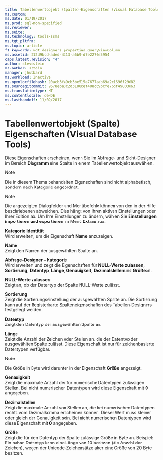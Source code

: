 ```yaml
---
title: Tabellenwertobjekt (Spalte)-Eigenschaften (Visual Database Tools) | Microsoft-Dokumentation
ms.custom: 
ms.date: 01/19/2017
ms.prod: sql-non-specified
ms.reviewer: 
ms.suite: 
ms.technology: tools-ssms
ms.tgt_pltfrm: 
ms.topic: article
f1_keywords: vdt.designers.properties.QueryViewColumn
ms.assetid: 212d9bcd-aded-4313-a6b9-d7e2270e5954
caps.latest.revision: "4"
author: stevestein
ms.author: sstein
manager: jhubbard
ms.workload: Inactive
ms.openlocfilehash: 20acb3fa9cb3be515a7677eab69a2c1696f29d82
ms.sourcegitcommit: 9678eba3c2d3100cef408c69bcfe76df49803d63
ms.translationtype: MT
ms.contentlocale: de-DE
ms.lasthandoff: 11/09/2017
---
```

# <a name="table-valued-object-column-properties-visual-database-tools"></a>Tabellenwertobjekt (Spalte) Eigenschaften (Visual Database Tools)
Diese Eigenschaften erscheinen, wenn Sie im Abfrage- und Sicht-Designer im Bereich **Diagramm** eine Spalte in einem Tabellenwertobjekt auswählen.  
  
> [!NOTE]  
> Die in diesem Thema behandelten Eigenschaften sind nicht alphabetisch, sondern nach Kategorie angeordnet.  
  
> [!NOTE]  
> Die angezeigten Dialogfelder und Menübefehle können von den in der Hilfe beschriebenen abweichen. Dies hängt von Ihren aktiven Einstellungen oder Ihrer Edition ab. Um Ihre Einstellungen zu ändern, wählen Sie **Einstellungen importieren und exportieren** im Menü **Extras** aus.  
  
**Kategorie Identität**  
Wird erweitert, um die Eigenschaft **Name** anzuzeigen.  
  
**Name**  
Zeigt den Namen der ausgewählten Spalte an.  
  
**Abfrage-Designer – Kategorie**  
Wird erweitert und zeigt die Eigenschaften für **NULL-Werte zulassen**, **Sortierung**, **Datentyp**, **Länge**, **Genauigkeit**, **Dezimalstellen**und **Größe**an.  
  
**NULL-Werte zulassen**  
Zeigt an, ob der Datentyp der Spalte NULL-Werte zulässt.  
  
**Sortierung**  
Zeigt die Sortierungseinstellung der ausgewählten Spalte an. Die Sortierung kann auf der Registerkarte Spalteneigenschaften des Tabellen-Designers festgelegt werden.  
  
**Datentyp**  
Zeigt den Datentyp der ausgewählten Spalte an.  
  
**Länge**  
Zeigt die Anzahl der Zeichen oder Stellen an, die der Datentyp der ausgewählten Spalte zulässt. Diese Eigenschaft ist nur für zeichenbasierte Datentypen verfügbar.  
  
> [!NOTE]  
> Die Größe in Byte wird darunter in der Eigenschaft **Größe** angezeigt.  
  
**Genauigkeit**  
Zeigt die maximale Anzahl der für numerische Datentypen zulässigen Stellen. Bei nicht numerischen Datentypen wird diese Eigenschaft mit **0** angegeben.  
  
**Dezimalstellen**  
Zeigt die maximale Anzahl von Stellen an, die bei numerischen Datentypen rechts vom Dezimalkomma erscheinen können. Dieser Wert muss kleiner oder gleich der Genauigkeit sein. Bei nicht numerischen Datentypen wird diese Eigenschaft mit **0** angegeben.  
  
**Größe**  
Zeigt die für den Datentyp der Spalte zulässige Größe in Byte an. Beispiel: Ein nchar-Datentyp kann eine Länge von 10 besitzen (die Anzahl der Zeichen), wegen der Unicode-Zeichensätze aber eine Größe von 20 Byte besitzen.  
  
